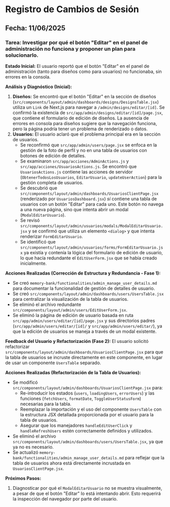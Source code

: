 # Registro de Cambios de Sesión

## Fecha: 11/06/2025

### Tarea: Investigar por qué el botón "Editar" en el panel de administración no funciona y proponer un plan para solucionarlo.

**Estado Inicial:**
El usuario reportó que el botón "Editar" en el panel de administración (tanto para diseños como para usuarios) no funcionaba, sin errores en la consola.

**Análisis y Diagnóstico (Inicial):**
1.  **Diseños:** Se encontró que el botón "Editar" en la sección de diseños (`src/components/layout/admin/dashboards/designs/DesignsTable.jsx`) utiliza un `Link` de Next.js para navegar a `/admin/designs/editar/[id]`. Se confirmó la existencia de `src/app/admin/designs/editar/[id]/page.jsx`, que contiene el formulario de edición de diseños. La ausencia de errores en consola para diseños sugiere que la navegación funciona, pero la página podría tener un problema de renderizado o datos.
2.  **Usuarios:** El usuario aclaró que el problema principal era en la sección de usuarios.
    *   Se reconfirmó que `src/app/admin/users/page.jsx` se enfoca en la gestión de la foto de perfil y no en una tabla de usuarios con botones de edición de detalles.
    *   Se examinaron `src/app/acciones/AdminActions.js` y `src/app/acciones/UsuariosActions.js`. Se encontró que `UsuariosActions.js` contiene las acciones de servidor (`ObtenerTodosLosUsuarios`, `EditarUsuario`, `updateUserAction`) para la gestión completa de usuarios.
    *   Se descubrió que `src/components/layout/admin/dashboards/UsuariosClientPage.jsx` (renderizado por `UsuariosDashboard.jsx`) *sí* contiene una tabla de usuarios con un botón "Editar" para cada uno. Este botón no navega a una nueva página, sino que intenta abrir un modal (`ModalEditarUsuario`).
    *   Se revisó `src/components/layout/admin/usuarios/modals/ModalEditarUsuario.jsx` y se confirmó que utiliza un elemento `<dialog>` y que intenta renderizar `FormEditarUsuario`.
    *   Se identificó que `src/components/layout/admin/usuarios/forms/FormEditarUsuario.jsx` ya existía y contenía la lógica del formulario de edición de usuario, lo que hacía redundante el `EditUserForm.jsx` que se había creado inicialmente.

**Acciones Realizadas (Corrección de Estructura y Redundancia - Fase 1):**
*   Se creó `memory-bank/functionalities/admin_manage_user_details.md` para documentar la funcionalidad de gestión de detalles de usuario.
*   Se creó `src/components/layout/admin/dashboards/users/UsersTable.jsx` para centralizar la visualización de la tabla de usuarios.
*   Se eliminó el archivo redundante `src/components/layout/admin/users/EditUserForm.jsx`.
*   Se eliminó la página de edición de usuario basada en ruta `src/app/admin/users/editar/[id]/page.jsx` y sus directorios padres (`src/app/admin/users/editar/[id]/` y `src/app/admin/users/editar/`), ya que la edición de usuarios se maneja a través de un modal existente.

**Feedback del Usuario y Refactorización (Fase 2):**
El usuario solicitó refactorizar `src/components/layout/admin/dashboards/UsuariosClientPage.jsx` para que la tabla de usuarios se incruste directamente en este componente, en lugar de usar un componente `UsersTable` separado.

**Acciones Realizadas (Refactorización de la Tabla de Usuarios):**
*   Se modificó `src/components/layout/admin/dashboards/UsuariosClientPage.jsx` para:
    *   Re-introducir los estados (`users`, `loadingUsers`, `errorUsers`) y las funciones (`fetchUsers`, `formatDate`, `ToggleUserStatusForm`) necesarias para la tabla.
    *   Reemplazar la importación y el uso del componente `UsersTable` con la estructura JSX detallada proporcionada por el usuario para la tabla de usuarios.
    *   Asegurar que los manejadores `handleEditUserClick` y `handleRefreshUsers` estén correctamente definidos y utilizados.
*   Se eliminó el archivo `src/components/layout/admin/dashboards/users/UsersTable.jsx`, ya que ya no es necesario.
*   Se actualizó `memory-bank/functionalities/admin_manage_user_details.md` para reflejar que la tabla de usuarios ahora está directamente incrustada en `UsuariosClientPage.jsx`.

**Próximos Pasos:**
1.  Diagnosticar por qué el `ModalEditarUsuario` no se muestra visualmente, a pesar de que el botón "Editar" lo está intentando abrir. Esto requerirá la inspección del navegador por parte del usuario.
